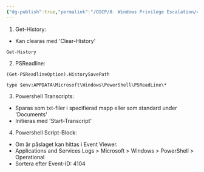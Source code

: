 ```yaml
---
{"dg-publish":true,"permalink":"/OSCP/8. Windows Privilege Escalation/4. PowerShell Logs/"}
---
```


1. Get-History:
- Kan clearas med 'Clear-History'
```
Get-History
```

2. PSReadline:
```
(Get-PSReadlineOption).HistorySavePath
```
```
type $env:APPDATA\Microsoft\Windows\PowerShell\PSReadLine\*
```

3. Powershell Transcripts:
- Sparas som txt-filer i specifierad mapp eller som standard under 'Documents'
- Initieras med 'Start-Transcript'

4. Powershell Script-Block:
- Om är påslaget kan hittas i Event Viewer.
- Applications and Services Logs > Microsoft > Windows > PowerShell > Operational
- Sortera efter Event-ID: 4104


